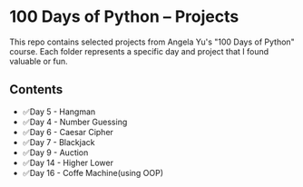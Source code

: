 # 100 Days of Python – Projects

This repo contains selected projects from Angela Yu's "100 Days of Python" course. Each folder represents a specific day and project that I found valuable or fun.

## Contents
- ✅Day 5 - Hangman
- ✅Day 4 - Number Guessing
- ✅Day 6 - Caesar Cipher
- ✅Day 7 - Blackjack
- ✅Day 9 - Auction
- ✅Day 14 - Higher Lower
- ✅Day 16 - Coffe Machine(using OOP)
